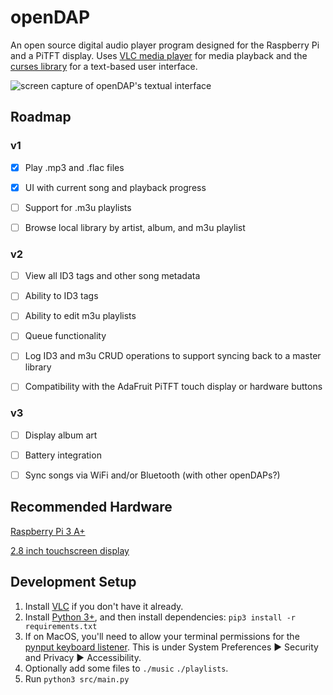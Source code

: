 # openDAP
An open source digital audio player program designed for the Raspberry Pi and a PiTFT display. Uses [VLC media player](https://en.wikipedia.org/wiki/VLC_media_player) for media playback and the [curses library](https://en.wikipedia.org/wiki/Curses_%28programming_library%29) for a text-based user interface.

![screen capture of openDAP's textual interface](https://i.imgur.com/6k4LK09.png)

## Roadmap
### v1

- [x] Play .mp3 and .flac files

- [x] UI with current song and playback progress

- [ ] Support for .m3u playlists

- [ ] Browse local library by artist, album, and m3u playlist

### v2

- [ ] View all ID3 tags and other song metadata

- [ ] Ability to ID3 tags

- [ ] Ability to edit m3u playlists

- [ ] Queue functionality

- [ ] Log ID3 and m3u CRUD operations to support syncing back to a master library

- [ ] Compatibility with the AdaFruit PiTFT touch display or hardware buttons

### v3

- [ ] Display album art

- [ ] Battery integration

- [ ] Sync songs via WiFi and/or Bluetooth (with other openDAPs?)

## Recommended Hardware
[Raspberry Pi 3 A+](https://www.adafruit.com/product/4027)

[2.8 inch touchscreen display](https://www.adafruit.com/product/1601)

## Development Setup
1. Install [VLC](https://www.videolan.org/vlc/) if you don't have it already.
1. Install [Python 3+](https://www.python.org/), and then install dependencies:
`pip3 install -r requirements.txt`
1. If on MacOS, you'll need to allow your terminal permissions for the [pynput keyboard listener](https://pynput.readthedocs.io/en/latest/limitations.html#mac-osx). This is under System Preferences ▶ Security and Privacy ▶ Accessibility.
1. Optionally add some files to `./music` `./playlists`.
1. Run `python3 src/main.py`
